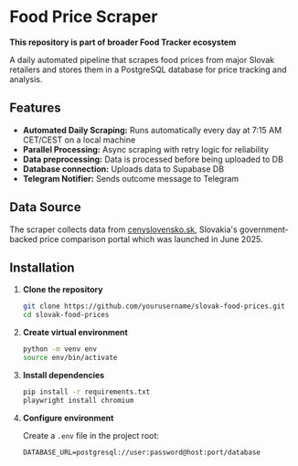 #  Food Price Scraper
**This repository is part of broader Food Tracker ecosystem**

A daily automated pipeline that scrapes food prices from major Slovak retailers and stores them in a PostgreSQL database for price tracking and analysis.

## Features
- **Automated Daily Scraping:** Runs automatically every day at 7:15 AM CET/CEST on a local machine
- **Parallel Processing:** Async scraping with retry logic for reliability
- **Data preprocessing:** Data is processed before being uploaded to DB
- **Database connection:** Uploads data to Supabase DB
- **Telegram Notifier:** Sends outcome message to Telegram

## Data Source
The scraper collects data from [cenyslovensko.sk](https://cenyslovensko.sk/), Slovakia's government-backed price comparison portal which was launched in June 2025. 

## Installation
1. **Clone the repository**
   ```bash
   git clone https://github.com/yourusername/slovak-food-prices.git
   cd slovak-food-prices
   ```

2. **Create virtual environment**
   ```bash
   python -m venv env
   source env/bin/activate  
   ```

3. **Install dependencies**
   ```bash
   pip install -r requirements.txt
   playwright install chromium
   ```

4. **Configure environment**
   
   Create a `.env` file in the project root:
   ```env
   DATABASE_URL=postgresql://user:password@host:port/database
   ```
